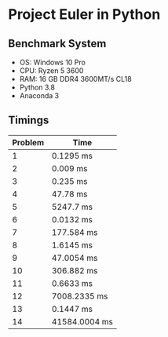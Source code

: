 # Project Euler in Python

## Benchmark System
- OS: Windows 10 Pro
- CPU: Ryzen 5 3600
- RAM: 16 GB DDR4 3600MT/s CL18
- Python 3.8
- Anaconda 3

## Timings
Problem | Time
--- | ---
1 | 0.1295 ms
2 | 0.009 ms
3 | 0.235 ms
4 | 47.78 ms
5 | 5247.7 ms
6 | 0.0132 ms
7 | 177.584 ms
8 | 1.6145 ms
9 | 47.0054 ms
10 | 306.882 ms
11 | 0.6633 ms
12 | 7008.2335 ms
13 | 0.1447 ms
14 | 41584.0004 ms